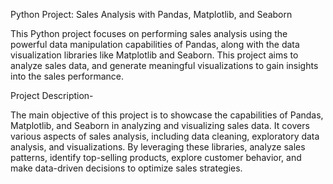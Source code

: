 Python Project: Sales Analysis with Pandas, Matplotlib, and Seaborn

This Python project focuses on performing sales analysis using the powerful data manipulation capabilities of Pandas, along with the data visualization libraries like Matplotlib and Seaborn. This project aims to analyze sales data, and generate meaningful visualizations to gain insights into the sales performance.

Project Description-

The main objective of this project is to showcase the capabilities of Pandas, Matplotlib, and Seaborn in analyzing and visualizing sales data. It covers various aspects of sales analysis, including data cleaning, exploratory data analysis, and visualizations. By leveraging these libraries, analyze sales patterns, identify top-selling products, explore customer behavior, and make data-driven decisions to optimize sales strategies.
